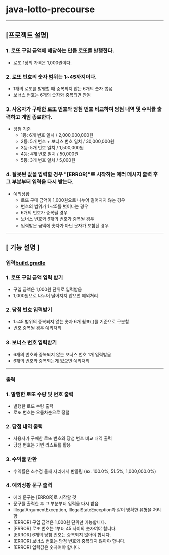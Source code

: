 #  java-lotto-precourse
***

## [프로젝트 설명]
### 1. 로또 구입 금액에 해당하는 만큼 로또를 발행한다.
  - 로또 1장의 가격은 1,000원이다.
### 2. 로또 번호의 숫자 범위는 1~45까지이다.
  - 1개의 로또를 발행할 때 중복되지 않는 6개의 숫자 뽑음
  - 보너스 번호는 6개의 숫자와 중복되면 안됨
### 3. 사용자가 구매한 로또 번호와 당첨 번호 비교하여 당첨 내역 및 수익률 출력하고 게임 종료한다.
  - 당첨 기준
    - 1등: 6개 번호 일치 / 2,000,000,000원
    - 2등: 5개 번호 + 보너스 번호 일치 / 30,000,000원
    - 3등: 5개 번호 일치 / 1,500,000원
    - 4등: 4개 번호 일치 / 50,000원
    - 5등: 3개 번호 일치 / 5,000원
### 4. 잘못된 값을 입력할 경우 "[ERROR]"로 시작하는 에러 메시지 출력 후 그 부분부터 입력을 다시 받는다.
  - 예외상황
    - 로또 구매 금액이 1,000원으로 나누어 떨어지지 않는 경우
    - 번호의 범위가 1~45를 벗어나는 경우
    - 6개의 번호가 중복될 경우
    - 보너스 번호와 6개의 번호가 중복될 경우
    - 입력받은 금액에 숫자가 아닌 문자가 포함된 경우

***
## [ 기능 설명 ]
### 입력[build.gradle](build.gradle)
### 1. 로또 구입 금액 입력 받기
- 구입 금액은 1,000원 단위로 입력받음
- 1,000원으로 나누어 떨어지지 않으면 예외처리

### 2. 당첨 번호 입력받기
- 1~45 범위의 중복되지 않는 숫자 6개 쉼표(,)를 기준으로 구분함
- 번호 중복될 경우 예외처리

### 3. 보너스 번호 입력받기
- 6개의 번호와 중복되지 않는 보너스 번호 1개 입력받음
- 6개의 번호와 중복되는게 있으면 예외처리

******

### 출력
### 1. 발행한 로또 수량 및 번호 출력
- 발행한 로또 수량 출력
- 로또 번호는 오름차순으로 정렬

### 2. 당첨 내역 출력
- 사용자가 구매한 로또 번호와 당첨 번호 비교 내역 출력
- 당첨 번호는 가변 리스트를 활용

### 3. 수익률 반환
- 수익률은 소수점 둘째 자리에서 반올림 (ex. 100.0%, 51.5%, 1,000,000.0%)

### 4. 예외상황 문구 출력
- 에러 문구는 [ERROR]로 시작할 것
- 문구를 출력한 후 그 부분부터 입력을 다시 받음
- IllegalArgumentException, IllegalStateException과 같이 명확한 유형을 처리함
- [ERROR] 구입 금액은 1,000원 단위만 가능합니다.
- [ERROR] 로또 번호는 1부터 45 사이의 숫자여야 합니다.
- [ERROR] 6개의 당첨 번호는 중복되지 않아야 합니다.
- [ERROR] 보너스 번호는 당첨 번호와 중복되지 않아야 합니다.
- [ERROR] 입력값은 숫자여야 합니다.
